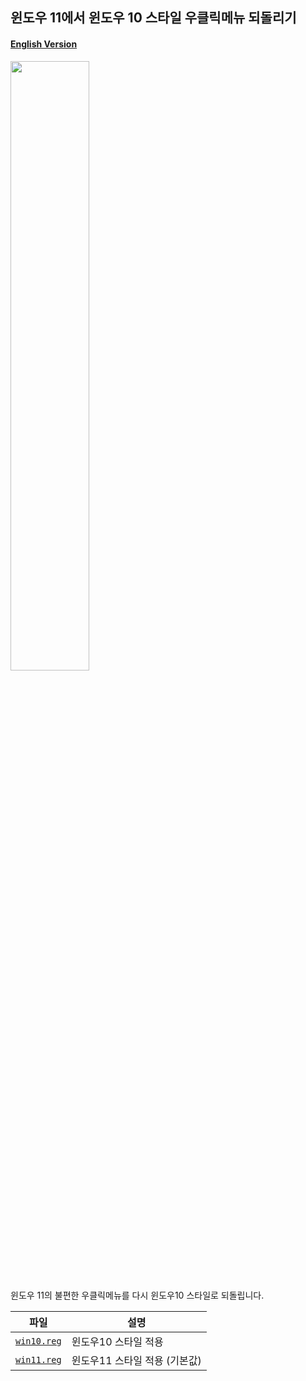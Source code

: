 ## 윈도우 11에서 윈도우 10 스타일 우클릭메뉴 되돌리기

#### [English Version](https://github.com/NY0510/RegistryTools/blob/master/Windows10%20Style%20Context%20Menu/README-EN.md)

<img src="https://media.discordapp.net/attachments/739431080053964800/896376168381579305/unknown.png" width="50%"/>

윈도우 11의 불편한 우클릭메뉴를 다시 윈도우10 스타일로 되돌립니다.

| 파일                                                                                                                | 설명                          |
| ------------------------------------------------------------------------------------------------------------------- | ----------------------------- |
| [`win10.reg`](https://github.com/NY0510/RegistryTools/blob/master/Windows10%20Style%20Context%20Menu/windows10.reg) | 윈도우10 스타일 적용          |
| [`win11.reg`](https://github.com/NY0510/RegistryTools/blob/master/Windows10%20Style%20Context%20Menu/windows11.reg) | 윈도우11 스타일 적용 (기본값) |
